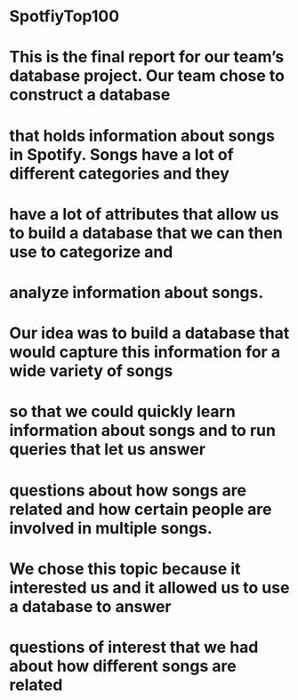 # SpotfiyTop100
# This is the final report for our team’s database project. Our team chose to construct a database
# that holds information about songs in Spotify. Songs have a lot of different categories and they
# have a lot of attributes that allow us to build a database that we can then use to categorize and
# analyze information about songs.

# Our idea was to build a database that would capture this information for a wide variety of songs
# so that we could quickly learn information about songs and to run queries that let us answer
# questions about how songs are related and how certain people are involved in multiple songs.
# We chose this topic because it interested us and it allowed us to use a database to answer
# questions of interest that we had about how different songs are related
